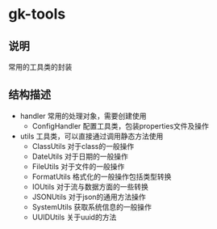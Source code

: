 # gk-tools

## 说明

常用的工具类的封装

## 结构描述

- handler 常用的处理对象，需要创建使用
    - ConfigHandler 配置工具类，包装properties文件及操作
- utils 工具类，可以直接通过调用静态方法使用
    - ClassUtils 对于class的一般操作
    - DateUtils 对于日期的一般操作
    - FileUtils 对于文件的一般操作
    - FormatUtils 格式化的一般操作包括类型转换
    - IOUtils 对于流与数据方面的一些转换
    - JSONUtils 对于json的通用方法操作
    - SystemUtils 获取系统信息的一般操作
    - UUIDUtils 关于uuid的方法